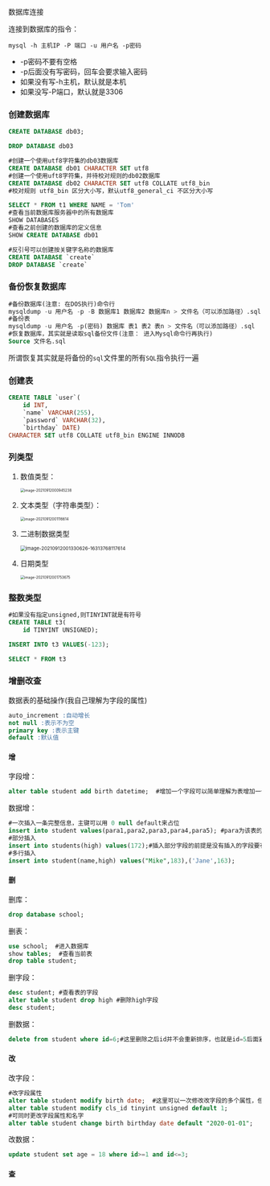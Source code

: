 数据库连接

连接到数据库的指令：

```shell
mysql -h 主机IP -P 端口 -u 用户名 -p密码
```

* -p密码不要有空格
* -p后面没有写密码，回车会要求输入密码
* 如果没有写-h主机，默认就是本机
* 如果没写-P端口，默认就是3306



### 创建数据库

```sql
CREATE DATABASE db03;

DROP DATABASE db03

#创建一个使用utf8字符集的db03数据库
CREATE DATABASE db01 CHARACTER SET utf8
#创建一个使用uft8字符集，并待校对规则的db02数据库
CREATE DATABASE db02 CHARACTER SET utf8 COLLATE utf8_bin
#校对规则 utf8_bin 区分大小写，默认utf8_general_ci 不区分大小写

SELECT * FROM t1 WHERE NAME = 'Tom'
#查看当前数据库服务器中的所有数据库
SHOW DATABASES
#查看之前创建的数据库的定义信息
SHOW CREATE DATABASE db01

#反引号可以创建按关键字名称的数据库
CREATE DATABASE `create`
DROP DATABASE `create`
```



### 备份恢复数据库

```sql
#备份数据库(注意: 在DOS执行)命令行
mysqldump -u 用户名 -p -B 数据库1 数据库2 数据库n > 文件名（可以添加路径）.sql
#备份表
mysqldump -u 用户名 -p(密码) 数据库 表1 表2 表n > 文件名（可以添加路径）.sql
#恢复数据库，其实就是读取sql备份文件(注意： 进入Mysql命令行再执行)
Source 文件名.sql
```

所谓恢复其实就是将备份的`sql`文件里的所有`SQL`指令执行一遍



### 创建表

```sql
CREATE TABLE `user`(
	id INT,
	`name` VARCHAR(255),
	`password` VARCHAR(32),
	`birthday` DATE)
CHARACTER SET utf8 COLLATE utf8_bin ENGINE INNODB
```



### 列类型

1. 数值类型：

   <img src="https://s2.loli.net/2022/03/01/o5nqT6J8MHOg4iR.png" alt="image-20210912000945238" style="zoom:50%;" />

2. 文本类型（字符串类型）：

   <img src="https://s2.loli.net/2022/03/01/gwkdZRfh71M9OUS.png" alt="image-20210912001116614" style="zoom:50%;" />

3. 二进制数据类型

   <img src="https://s2.loli.net/2022/03/01/Nip53JvZPnboxX9.png" alt="image-20210912001330626-16313768117614" style="zoom: 67%;" />

4. 日期类型

   <img src="https://s2.loli.net/2022/03/01/R5CGUr6HoYZyKmF.png" alt="image-20210912001753675" style="zoom:50%;" />

### 整数类型

```sql
#如果没有指定unsigned,则TINYINT就是有符号
CREATE TABLE t3(
	id TINYINT UNSIGNED);

INSERT INTO t3 VALUES(-123);

SELECT * FROM t3
```





### 增删改查

数据表的基础操作(我自己理解为字段的属性)

```sql
auto_increment :自动增长
not null :表示不为空
primary key :表示主键
default :默认值
```

#### 增

字段增：

```sql
alter table student add birth datetime;  #增加一个字段可以简单理解为表增加一个新列
```

数据增：

```sql
#一次插入一条完整信息，主键可以用 0 null default来占位
insert into student values(para1,para2,para3,para4,para5); #para为该表的所有列
#部分插入
insert into students(high) values(172);#插入部分字段的前提是没有插入的字段要有自己的默认值
#多行插入
insert into student(name,high) values("Mike",183),('Jane',163);
```

#### 删

删库：

```sql
drop database school;
```

删表：

```sql
use school;  #进入数据库
show tables;  #查看当前表
drop table student;
```

删字段：

```sql
desc student; #查看表的字段
alter table student drop high #删除high字段
desc student;
```

删数据：

```sql
delete from student where id=6;#这里删除之后id并不会重新排序，也就是id=5后面紧跟着就是id=7，id=6这条数据没了
```

#### 改

改字段：

```sql
#改字段属性
alter table student modify birth date;  #这里可以一次修改改字段的多个属性，但前提是修改后不得与表中已有信息冲突。
alter table student modify cls_id tinyint unsigned default 1; 
#可同时更改字段属性和名字
alter table student change birth birthday date default "2020-01-01";
```

改数据：

```sql
update student set age = 18 where id>=1 and id<=3;
```

#### 查









